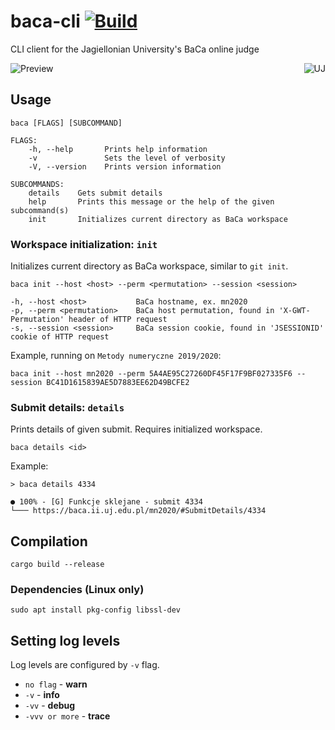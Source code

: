 # baca-cli [![Build](https://github.com/hjaremko/baca-cli/actions/workflows/build.yml/badge.svg)](https://github.com/hjaremko/baca-cli/actions/workflows/build.yml)

CLI client for the Jagiellonian University's BaCa online judge

<img src="https://i.imgur.com/qqkTrDa.gif" align="right" alt="UJ" title="Jagiellonian University"/>

![Preview](https://i.imgur.com/jl7j72k.png)

## Usage

```
baca [FLAGS] [SUBCOMMAND]
```

```
FLAGS:
    -h, --help       Prints help information
    -v               Sets the level of verbosity
    -V, --version    Prints version information

SUBCOMMANDS:
    details    Gets submit details
    help       Prints this message or the help of the given subcommand(s)
    init       Initializes current directory as BaCa workspace
```

### Workspace initialization: `init`

Initializes current directory as BaCa workspace, similar to `git init`.

```
baca init --host <host> --perm <permutation> --session <session>
```

```
-h, --host <host>           BaCa hostname, ex. mn2020
-p, --perm <permutation>    BaCa host permutation, found in 'X-GWT-Permutation' header of HTTP request
-s, --session <session>     BaCa session cookie, found in 'JSESSIONID' cookie of HTTP request
```

Example, running on `Metody numeryczne 2019/2020`:

```
baca init --host mn2020 --perm 5A4AE95C27260DF45F17F9BF027335F6 --session BC41D1615839AE5D7883EE62D49BCFE2
```

### Submit details: `details`

Prints details of given submit. Requires initialized workspace.

```
baca details <id>
```

Example:

```
> baca details 4334

● 100% - [G] Funkcje sklejane - submit 4334
└─── https://baca.ii.uj.edu.pl/mn2020/#SubmitDetails/4334
```

## Compilation

```
cargo build --release
```

### Dependencies (Linux only)

```
sudo apt install pkg-config libssl-dev
```

## Setting log levels

Log levels are configured by `-v` flag.

- `no flag` - **warn**
- `-v` - **info**
- `-vv` - **debug**
- `-vvv or more` - **trace**
